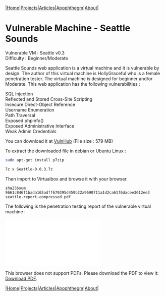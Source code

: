 |[Home](/README.md)|[Projects](/projects.md)|[Articles](/articles.md)|[Apophthegm](/apophthegm.md)|[About](/about.md)|

# **Vulnerable Machine - Seattle Sounds**

Vulnerable VM : Seattle v0.3  
Difficulty : Beginner/Moderate  

Seattle Sounds web application is a virtual machine and it is vulnerable by design. The author of this virtual machine is HollyGraceful who is a female penetration tester. The virtual machine is designed for beginner and/or Moderate. This web application has the following vulnerabilities :

SQL Injection  
Reflected and Stored Cross-Site Scripting  
Insecure Direct-Object Reference  
Username Enumeration  
Path Traversal  
Exposed phpinfo()  
Exposed Administrative Interface  
Weak Admin Credentials  

You can download it at [VulnHub](https://www.vulnhub.com/entry/seattle-v03,145/) (File size : 579 MB)

To extract the downloaded file in debian or Ubuntu Linux :

```bash
sudo apt-get install p7zip

7z x Seattle-0.0.3.7z
```

Then import to Virtualbox and browse it with your browser.

```
sha256sum 9661c846f1bada165adff670395d459b22a9690711a1d2ca61f6dacee3612ee3  seattle-report-compressed.pdf
```

The following is the penetration testing report of the vulnerable virtual machine :

<object data="/pdf/seattle-report-compressed.pdf" type="application/pdf" width="900px" height="700px">
    <embed src="/pdf/seattle-report-compressed.pdf">
        <p>This browser does not support PDFs. Please download the PDF to view it: <a href="/pdf/seattle-report-compressed.pd">Download PDF</a>.</p>
</object>  

|[Home](/README.md)|[Projects](/projects.md)|[Articles](/articles.md)|[Apophthegm](/apophthegm.md)|[About](/about.md)|

